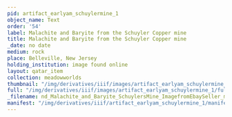 ```yaml
---
pid: artifact_earlyam_schuylermine_1
object_name: Text
order: '54'
label: Malachite and Baryite from the Schuyler Copper mine
title: Malachite and Baryite from the Schuyler Copper mine
_date: no date
medium: rock
place: Belleville, New Jersey
holding_institution: image found online
layout: qatar_item
collection: meadowworlds
thumbnail: "/img/derivatives/iiif/images/artifact_earlyam_schuylermine_1/full/250,/0/default.jpg"
full: "/img/derivatives/iiif/images/artifact_earlyam_schuylermine_1/full/1140,/0/default.jpg"
_filename: nd_Malachite_and_Baryite_SchuylersMine_ImagefromEbaySeller_mineral-cat.jpeg
manifest: "/img/derivatives/iiif/artifact_earlyam_schuylermine_1/manifest.json"
---
```

